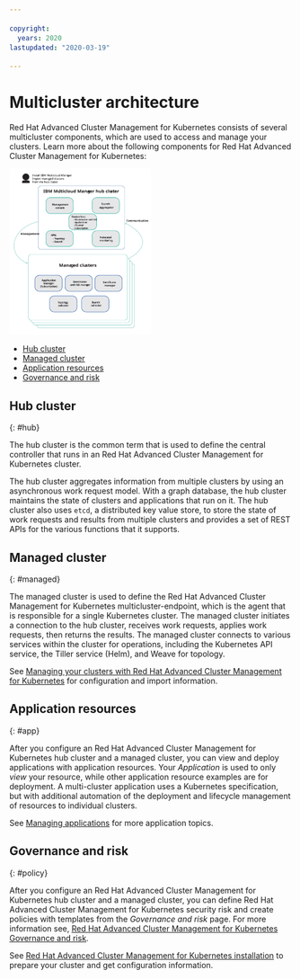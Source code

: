 ```yaml
---

copyright:
  years: 2020
lastupdated: "2020-03-19"

---
```


# Multicluster architecture

Red Hat Advanced Cluster Management for Kubernetes consists of several multicluster components, which are used to access and manage your clusters. Learn more about the following components for Red Hat Advanced Cluster Management for Kubernetes:

<img src="../images/hub_managed.svg" width="50%" alt="Major common components of the hub cluster and managed cluster">

  - [Hub cluster](#hub)
  - [Managed cluster](#managed)
  - [Application resources](#app)
  - [Governance and risk](#policy)

## Hub cluster
{: #hub}

The hub cluster is the common term that is used to define the central controller that runs in an Red Hat Advanced Cluster Management for Kubernetes cluster.

The hub cluster aggregates information from multiple clusters by using an asynchronous work request model. With a graph database, the hub cluster maintains the state of clusters and applications that run on it. The hub cluster also uses `etcd`, a distributed key value store, to store the state of work requests and results from multiple clusters and provides a set of REST APIs for the various functions that it supports.

## Managed cluster
{: #managed}

The managed cluster is used to define the Red Hat Advanced Cluster Management for Kubernetes  multicluster-endpoint, which is the agent that is responsible for a single Kubernetes cluster. The managed cluster initiates a connection to the hub cluster, receives work requests, applies work requests, then returns the results. The managed cluster connects to various services within the cluster for operations, including the Kubernetes API service, the Tiller service (Helm), and Weave for topology.


See [Managing your clusters with Red Hat Advanced Cluster Management for Kubernetes](../manage_cluster/intro.md) for configuration and import information.

## Application resources
{: #app}

After you configure an Red Hat Advanced Cluster Management for Kubernetes hub cluster and a managed cluster, you can view and deploy applications with application resources. Your _Application_ is used to only _view_ your resource, while other application resource examples are for deployment. A multi-cluster application uses a Kubernetes specification, but with additional automation of the deployment and lifecycle management of resources to individual clusters.

See [Managing applications](../applications/overview.md) for more application topics.

## Governance and risk
{: #policy}

After you configure an Red Hat Advanced Cluster Management for Kubernetes hub cluster and a managed cluster, you can define Red Hat Advanced Cluster Management for Kubernetes security risk and create policies with templates from the _Governance and risk_ page. For more information see, [Red Hat Advanced Cluster Management for Kubernetes Governance and risk](../compliance/compliance_intro.md).

See [Red Hat Advanced Cluster Management for Kubernetes installation](../install/overview.md) to prepare your cluster and get configuration information.
